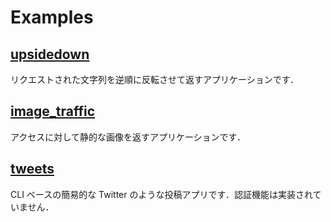 # Examples

## [upsidedown](./upsidedown/)
リクエストされた文字列を逆順に反転させて返すアプリケーションです．

## [image_traffic](./image_traffic/)
アクセスに対して静的な画像を返すアプリケーションです．

## [tweets](./tweets/)
CLI ベースの簡易的な Twitter のような投稿アプリです．認証機能は実装されていません．